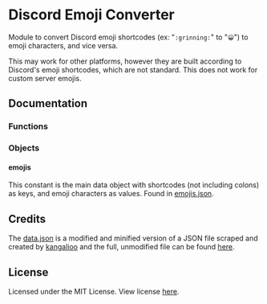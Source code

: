 # Discord Emoji Converter
Module to convert Discord emoji shortcodes (ex: "`:grinning:`" to "`😀`") to emoji characters, and vice versa.

This may work for other platforms, however they are built according to Discord's emoji shortcodes, which are not standard. This does not work for custom server emojis.

## Documentation

### Functions

### Objects

#### emojis

This constant is the main data object with shortcodes (not including colons) as keys, and emoji characters as values. Found in [emojis.json](https://github.com/ArkinSolomon/discord-emoji-converter/blob/master/emojis.json).

## Credits

The [data.json](https://github.com/ArkinSolomon/discord-emoji-converter/blob/master/data.json) is a modified and minified version of a JSON file scraped and created by [kangalioo](https://github.com/kangalioo) and the full, unmodified file can be found [here](https://gist.github.com/kangalioo/5e0f19e8145587c05e219597fbd2d352).

## License

Licensed under the MIT License. View license [here](https://github.com/ArkinSolomon/discord-emoji-converter/blob/master/LICENSE).
